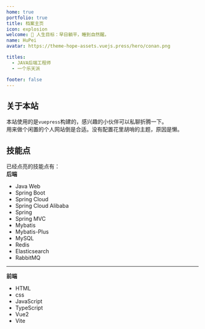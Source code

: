 ```yaml
---
home: true
portfolio: true
title: 档案主页
icon: explosion
welcome: 👋 人生目标：早日躺平，睡到自然醒。
name: HuPei
avatar: https://theme-hope-assets.vuejs.press/hero/conan.png

titles:
  - JAVA后端工程师
  - 一个乐天派

footer: false
---
```


## 关于本站

本站使用的是`vuepress`构建的，感兴趣的小伙伴可以私聊折腾一下。</br>
用来做个闲置的个人网站倒是合适。没有配置花里胡哨的主题，原因是懒。</br>

## 技能点

已经点亮的技能点有：</br>
<B>后端</B>

- Java Web
- Spring Boot 
- Spring Cloud
- Spring Cloud Alibaba
- Spring
- Spring MVC
- Mybatis
- Mybatis-Plus
- MySQL
- Redis
- Elasticsearch
- RabbitMQ</br>

---

<B>前端</B>

- HTML
- css
- JavaScript
- TypeScript
- Vue2
- Vite
